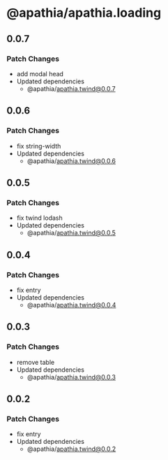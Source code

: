 # @apathia/apathia.loading

## 0.0.7

### Patch Changes

- add modal head
- Updated dependencies
  - @apathia/apathia.twind@0.0.7

## 0.0.6

### Patch Changes

- fix string-width
- Updated dependencies
  - @apathia/apathia.twind@0.0.6

## 0.0.5

### Patch Changes

- fix twind lodash
- Updated dependencies
  - @apathia/apathia.twind@0.0.5

## 0.0.4

### Patch Changes

- fix entry
- Updated dependencies
  - @apathia/apathia.twind@0.0.4

## 0.0.3

### Patch Changes

- remove table
- Updated dependencies
  - @apathia/apathia.twind@0.0.3

## 0.0.2

### Patch Changes

- fix entry
- Updated dependencies
  - @apathia/apathia.twind@0.0.2
